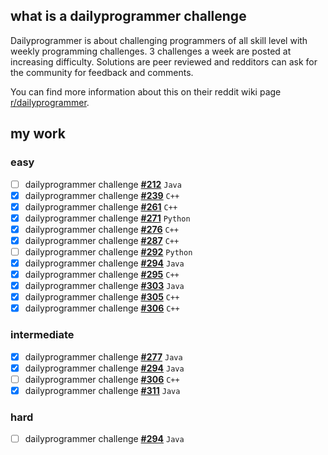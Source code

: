 ## what is a dailyprogrammer challenge

Dailyprogrammer is about challenging programmers of all skill level with weekly programming challenges. 3 challenges a week are posted at increasing difficulty. Solutions are peer reviewed and redditors can ask for the community for feedback and comments.

You can find more information about this on their reddit wiki page [r/dailyprogrammer](https://www.reddit.com/r/dailyprogrammer/wiki/index).

## my work

### easy
- [ ] dailyprogrammer challenge **[#212](https://github.com/ajchili/dailyprogrammer-challenge-212-easy-java)** `Java`
- [x] dailyprogrammer challenge **[#239](https://github.com/ajchili/dailyprogrammer-challenge-239-easy-cpp)** `C++`
- [x] dailyprogrammer challenge **[#261](https://github.com/ajchili/dailyprogrammer-challenge-261-easy-cpp)** `C++`
- [x] dailyprogrammer challenge **[#271](https://github.com/ajchili/dailyprogrammer-challenge-271-easy-python)** `Python`
- [x] dailyprogrammer challenge **[#276](https://github.com/ajchili/dailyprogrammer-challenge-276-easy-cpp)** `C++`
- [x] dailyprogrammer challenge **[#287](https://github.com/ajchili/dailyprogrammer-challenge-287-easy-cpp)** `C++`
- [ ] dailyprogrammer challenge **[#292](https://github.com/ajchili/dailyprogrammer-challenge-292-easy-python)** `Python`
- [x] dailyprogrammer challenge **[#294](https://github.com/ajchili/dailyprogrammer-challenge-294-easy-java)** `Java`
- [x] dailyprogrammer challenge **[#295](https://github.com/ajchili/dailyprogrammer-challenge-295-easy-cpp)** `C++`
- [x] dailyprogrammer challenge **[#303](https://github.com/ajchili/dailyprogrammer-challenge-303-easy-java)** `Java`
- [x] dailyprogrammer challenge **[#305](https://github.com/ajchili/dailyprogrammer-challenge-305-easy-cpp)** `C++`
- [x] dailyprogrammer challenge **[#306](https://github.com/ajchili/dailyprogrammer-challenge-306-easy-cpp)** `C++`

### intermediate
- [x] dailyprogrammer challenge **[#277](https://github.com/ajchili/dailyprogrammer-challenge-277-intermediate-java)** `Java`
- [x] dailyprogrammer challenge **[#294](https://github.com/ajchili/dailyprogrammer-challenge-294-intermediate-java)** `Java`
- [ ] dailyprogrammer challenge **[#306](https://github.com/ajchili/dailyprogrammer-challenge-306-intermediate-cpp)** `C++`
- [x] dailyprogrammer challenge **[#311](https://github.com/ajchili/dailyprogrammer-challenge-311-intermediate-java)** `Java`

### hard
- [ ] dailyprogrammer challenge **[#294](https://github.com/ajchili/dailyprogrammer-challenge-294-hard-java)** `Java`
